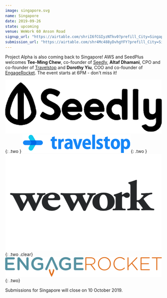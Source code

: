 ```yaml
---
image: singapore.svg
name: Singapore
date: 2019-09-26
state: upcoming
venue: WeWork 60 Anson Road
signup_url: "https://airtable.com/shriI6fCGIyzNTkv0?prefill_City=Singapore"
submission_url: "https://airtable.com/shr4Mc488yDvhgYFY?prefill_City=Singapore"
---
```


Project Alpha is also coming back to Singapore! AWS and SeedPlus welcomes **Tee-Ming Chew**, co-founder of [Seedly](https://seedly.sg), **Altaf Dhamani**, CPO and co-founder of [Travelstop](https://travelstop.com) and **Dorothy Yiu**, COO and co-founder of [EngageRocket](https://www.engagerocket.co). The event starts at 6PM - don't miss it!

[![Seedly](/assets/logo-seedly.svg)](https://seedly.sg){: .two }
[![Travelstop](/assets/logo-travelstop.svg)](https://travelstop.com){: .two }
[![WeWork](/assets/wordmark-wework.svg)](https://www.wework.com/en-GB/buildings/60-anson-rd--singapore){: .two .clear}
[![EngageRocket](/assets/logo-engagerocket.svg)](https://www.engagerocket.co){: .two}

Submissions for Singapore will close on 10 October 2019.
